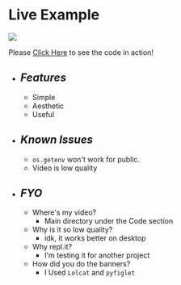 # Live Example
![](https://storage.googleapis.com/replit/images/1613106212814_9ffaab4133cd6c2729ced2b43794bc2a.png)


Please [Click Here](https://Interactive-Particles.simer00.repl.co) to see the code in action!

* ## __*Features*__
  * Simple
  * Aesthetic
  * Useful
 
* ## __*Known Issues*__
  * `os.getenv` won't work for public.
  * Video is low quality

* ## __*FYO*__
  * Where's my video?
    * Main directory under the Code section
  * Why is it so low quality?
    * idk, it works better on desktop
  * Why repl.it?
    * I'm testing it for another project
  * How did you do the banners?
    * I Used `Lolcat` and `pyfiglet`
